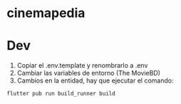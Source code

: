 # cinemapedia

# Dev

1. Copiar el .env.template y renombrarlo a .env
2. Cambiar las variables de entorno (The MovieBD)
3. Cambios en la entidad, hay que ejecutar el comando:
```
flutter pub run build_runner build
```
